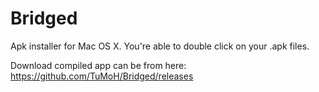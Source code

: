 # Bridged
Apk installer for Mac OS X. You're able to double click on your .apk files.

Download compiled app can be from here: https://github.com/TuMoH/Bridged/releases
